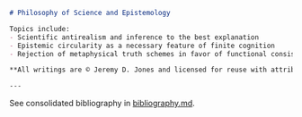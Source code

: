 ```markdown
# Philosophy of Science and Epistemology

Topics include:
- Scientific antirealism and inference to the best explanation
- Epistemic circularity as a necessary feature of finite cognition
- Rejection of metaphysical truth schemes in favor of functional consistency

**All writings are © Jeremy D. Jones and licensed for reuse with attribution.**

---

```
See consolidated bibliography in [bibliography.md](bibliography.md).
